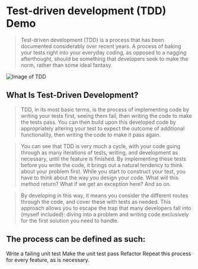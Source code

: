 # Test-driven development (TDD) Demo

> Test-driven development (TDD) is a process that has been documented considerably over recent years. A process of baking your tests right into your everyday coding, as opposed to a nagging afterthought, should be something that developers seek to make the norm, rather than some ideal fantasy.

![Image of TDD](https://cms-assets.tutsplus.com/uploads/users/34/posts/15738/image/tdd-cycle.jpg)


## What Is Test-Driven Development?
> TDD, in its most basic terms, is the process of implementing code by writing your tests first, seeing them fail, then writing the code to make the tests pass. You can then build upon this developed code by appropriately altering your test to expect the outcome of additional functionality, then writing the code to make it pass again.

> You can see that TDD is very much a cycle, with your code going through as many iterations of tests, writing, and development as necessary, until the feature is finished. By implementing these tests before you write the code, it brings out a natural tendency to think about your problem first. While you start to construct your test, you have to think about the way you design your code. What will this method return? What if we get an exception here? And so on. 

> By developing in this way, it means you consider the different routes through the code, and cover these with tests as needed. This approach allows you to escape the trap that many developers fall into (myself included): diving into a problem and writing code exclusively for the first solution you need to handle.

## The process can be defined as such:

Write a failing unit test
Make the unit test pass
Refactor
Repeat this process for every feature, as is necessary.

